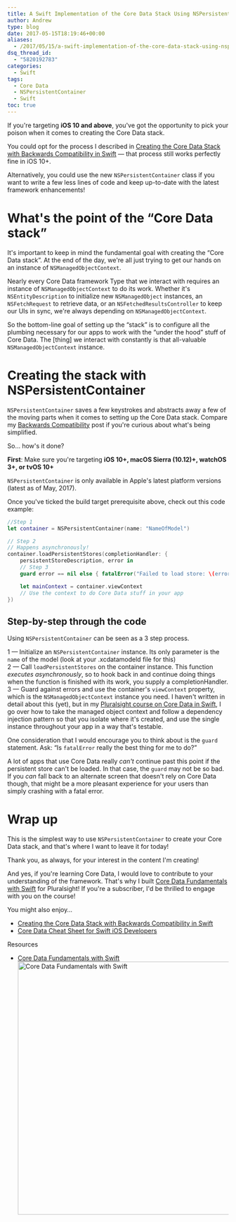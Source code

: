 ```yaml
---
title: A Swift Implementation of the Core Data Stack Using NSPersistentContainer
author: Andrew
type: blog
date: 2017-05-15T18:19:46+00:00
aliases:
  - /2017/05/15/a-swift-implementation-of-the-core-data-stack-using-nspersistentcontainer/
dsq_thread_id:
  - "5820192783"
categories:
  - Swift
tags:
  - Core Data
  - NSPersistentContainer
  - Swift
toc: true
---
```

If you're targeting **iOS 10 and above**, you've got the opportunity to pick your poison when it comes to creating the Core Data stack.

You could opt for the process I described in [Creating the Core Data Stack with Backwards Compatibility in Swift][1] &#8212; that process still works perfectly fine in iOS 10+.

Alternatively, you could use the new `NSPersistentContainer` class if you want to write a few less lines of code and keep up-to-date with the latest framework enhancements!

<a name="the-point" class="jump-target"></a>

# What's the point of the &#8220;Core Data stack&#8221;

It's important to keep in mind the fundamental goal with creating the &#8220;Core Data stack&#8221;. At the end of the day, we're all just trying to get our hands on an instance of `NSManagedObjectContext`.

Nearly every Core Data framework Type that we interact with requires an instance of `NSManagedObjectContext` to do its work. Whether it's `NSEntityDescription` to initialize new `NSManagedObject` instances, an `NSFetchRequest` to retrieve data, or an `NSFetchedResultsController` to keep our UIs in sync, we're always depending on `NSManagedObjectContext`.

So the bottom-line goal of setting up the &#8220;stack&#8221; is to configure all the plumbing necessary for our apps to work with the &#8220;under the hood&#8221; stuff of Core Data. The [thing] we interact with constantly is that all-valuable `NSManagedObjectContext` instance.

<a name="create" class="jump-target"></a>

# Creating the stack with NSPersistentContainer

`NSPersistentContainer` saves a few keystrokes and abstracts away a few of the moving parts when it comes to setting up the Core Data stack. Compare my [Backwards Compatibility][1] post if you're curious about what's being simplified.

So&#8230; how's it done?

**First**: Make sure you're targeting **iOS 10+, macOS Sierra (10.12)+, watchOS 3+, or tvOS 10+**

`NSPersistentContainer` is only available in Apple's latest platform versions (latest as of May, 2017).

Once you've ticked the build target prerequisite above, check out this code example:

```swift
//Step 1
let container = NSPersistentContainer(name: "NameOfModel")

// Step 2
// Happens asynchronously!
container.loadPersistentStores(completionHandler: {
    persistentStoreDescription, error in
    // Step 3
    guard error == nil else { fatalError("Failed to load store: \(error)") }

    let mainContext = container.viewContext
    // Use the context to do Core Data stuff in your app
})
```

<a name="step-by-step" class="jump-target"></a>

## Step-by-step through the code

Using `NSPersistentContainer` can be seen as a 3 step process.

1 &#8212; Initialize an `NSPersistentContainer` instance. Its only parameter is the `name` of the model (look at your .xcdatamodeld file for this)  
2 &#8212; Call `loadPersistentStores` on the container instance. This function _executes asynchronously_, so to hook back in and continue doing things when the function is finished with its work, you supply a completionHandler.  
3 &#8212; Guard against errors and use the container's `viewContext` property, which is the `NSManagedObjectContext` instance you need. I haven't written in detail about this (yet), but in my [Pluralsight course on Core Data in Swift][2], I go over how to take the managed object context and follow a dependency injection pattern so that you isolate where it's created, and use the single instance throughout your app in a way that's testable.

One consideration that I would encourage you to think about is the `guard` statement. Ask: &#8220;Is `fatalError` really the best thing for me to do?&#8221;

A lot of apps that use Core Data really _can't_ continue past this point if the persistent store can't be loaded. In that case, the `guard` may not be so bad. If you _can_ fall back to an alternate screen that doesn't rely on Core Data though, that might be a more pleasant experience for your users than simply crashing with a fatal error.

<a name="wrap-up" class="jump-target"></a>

# Wrap up

This is the simplest way to use `NSPersistentContainer` to create your Core Data stack, and that's where I want to leave it for today!

Thank you, as always, for your interest in the content I'm creating!

And yes, if you're learning Core Data, I would love to contribute to your understanding of the framework. That's why I built [Core Data Fundamentals with Swift][2] for Pluralsight! If you're a subscriber, I'd be thrilled to engage with you on the course!

<a name="related" class="jump-target"></a>

<div class="resources">
  <div class="resources-header">
    You might also enjoy&#8230;
  </div>
  
  <ul class="resources-content">
    <li>
      <i class="fa fa-angle-right"></i> <a href="https://www.andrewcbancroft.com/2017/04/16/creating-the-core-data-stack-with-backwards-compatibility-in-swift/" title="Creating the Core Data Stack with Backwards Compatibility in Swift">Creating the Core Data Stack with Backwards Compatibility in Swift</a>
    </li>
    <li>
      <i class="fa fa-angle-right"></i> <a href="https://www.andrewcbancroft.com/2015/02/18/core-data-cheat-sheet-for-swift-ios-developers/" title="Core Data Cheat Sheet for Swift iOS Developers"</a>Core Data Cheat Sheet for Swift iOS Developers
    </li>
  </ul>
</div>

<a name="course" class="jump-target"></a>

<div class="resources">
  <div class="resources-header">
    Resources
  </div>
  
  <ul class="resources-content">
    <li>
      <i class="fas fa-video"></i> <a href="http://bit.ly/ps-core-data-swift" target="_blank">Core Data Fundamentals with Swift</a><br /> <a href="http://bit.ly/ps-core-data-swift" target="_blank"><img src="https://www.andrewcbancroft.com/wp-content/uploads/2017/04/ps-core-data-fundamentals-swift-1024x576.png" alt="Core Data Fundamentals with Swift" width="1024" height="576" class="alignnone size-large wp-image-13163" srcset="https://www.andrewcbancroft.com/wp-content/uploads/2017/04/ps-core-data-fundamentals-swift-1024x576.png 1024w, https://www.andrewcbancroft.com/wp-content/uploads/2017/04/ps-core-data-fundamentals-swift-300x169.png 300w, https://www.andrewcbancroft.com/wp-content/uploads/2017/04/ps-core-data-fundamentals-swift-768x432.png 768w, https://www.andrewcbancroft.com/wp-content/uploads/2017/04/ps-core-data-fundamentals-swift.png 1539w" sizes="(max-width: 1024px) 100vw, 1024px" /></a>
    </li>
  </ul>
</div>

<a name="share" class="jump-target"></a>

 [1]: https://www.andrewcbancroft.com/2017/04/16/creating-the-core-data-stack-with-backwards-compatibility-in-swift/
 [2]: http://bit.ly/ps-core-data-swift